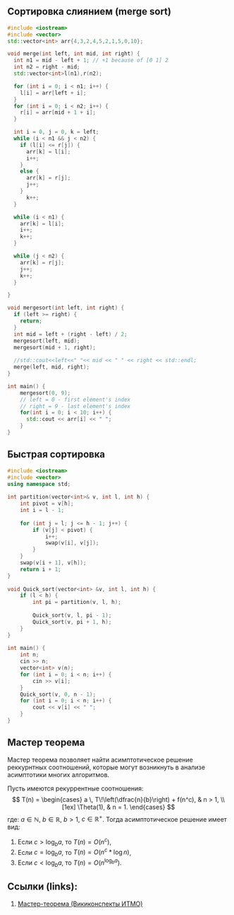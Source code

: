 ## Сортировка слиянием (merge sort)

```cpp
#include <iostream>
#include <vector>
std::vector<int> arr{4,3,2,4,5,2,1,5,0,10};

void merge(int left, int mid, int right) {
  int n1 = mid - left + 1; // +1 because of [0 1] 2
  int n2 = right - mid;
  std::vector<int>l(n1),r(n2);

  for (int i = 0; i < n1; i++) {
    l[i] = arr[left + i];
  }
  for (int i = 0; i < n2; i++) {
    r[i] = arr[mid + 1 + i];
  }

  int i = 0, j = 0, k = left;
  while (i < n1 && j < n2) {
    if (l[i] <= r[j]) {
      arr[k] = l[i];
      i++;
    }
    else {
      arr[k] = r[j];
      j++;
    }
      k++;
  }

  while (i < n1) {
    arr[k] = l[i];
    i++;
    k++;
  }

  while (j < n2) {
    arr[k] = r[j];
    j++;
    k++;
  }

}

void mergesort(int left, int right) {
  if (left >= right) {
    return;
  }
  int mid = left + (right - left) / 2;
  mergesort(left, mid);
  mergesort(mid + 1, right);
  
  //std::cout<<left<<" "<< mid << " " << right << std::endl;
  merge(left, mid, right);
}

int main() {
    mergesort(0, 9);
    // left = 0 - first element's index
    // right = 9 - last element's index
    for(int i = 0; i < 10; i++) {
      std::cout << arr[i] << " ";
    }
}
```

## Быстрая сортировка
```cpp
#include <iostream>  
#include <vector>  
using namespace std;  
  
int partition(vector<int>& v, int l, int h) {  
    int pivot = v[h];  
    int i = l - 1;  
  
    for (int j = l; j <= h - 1; j++) {  
        if (v[j] < pivot) {  
            i++;  
            swap(v[i], v[j]);  
        }  
    }  
    swap(v[i + 1], v[h]);  
    return i + 1;  
}  
  
void Quick_sort(vector<int> &v, int l, int h) {  
    if (l < h) {  
        int pi = partition(v, l, h);  
  
        Quick_sort(v, l, pi - 1);  
        Quick_sort(v, pi + 1, h);  
    }  
}  
  
int main() {  
    int n;  
    cin >> n;  
    vector<int> v(n);  
    for (int i = 0; i < n; i++) {  
        cin >> v[i];  
    }  
    Quick_sort(v, 0, n - 1);  
    for (int i = 0; i < n; i++) {  
        cout << v[i] << " ";  
    }  
}
```
## Мастер теорема
Мастер теорема позволяет найти асимптотическое решение реккурнтных соотношений, которые могут возникнуть в анализе асимптотики многих алгоритмов.

Пусть имеются рекуррентные соотношения:
$$
T(n) = 
\begin{cases}
a \, T\!\left(\dfrac{n}{b}\right) + f(n^c), & n > 1, \\[1ex]
\Theta(1), & n = 1.
\end{cases}
$$
где: $a \in \mathbb{N}$, $b \in \mathbb{R}$, $b > 1$, $c \in \mathbb{R}^+$. Тогда асимптотическое решение имеет вид:
1. Если $c > \log_{b}a$, то $T(n) = O(n^c)$,
2. Если $c = \log_{b}a$, то $T(n) = O(n^c*\log n)$,
3. Если $c < \log_{b}a$, то $T(n) = O(n^{\log_{b} a})$.

## Ссылки (links):
1. [Мастер-теорема (Викиконспекты ИТМО)](https://neerc.ifmo.ru/wiki/index.php?title=Мастер-теорема)